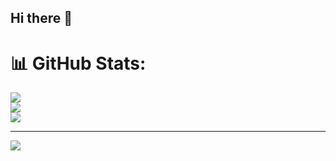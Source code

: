 ## Hi there 👋

<!--
**AfiqIrfan04/AfiqIrfan04** is a ✨ _special_ ✨ repository because its `README.md` (this file) appears on your GitHub profile.

Here are some ideas to get you started:

- 🔭 I’m currently working on ...
- 🌱 I’m currently learning ...
- 👯 I’m looking to collaborate on ...
- 🤔 I’m looking for help with ...
- 💬 Ask me about ...
- 📫 How to reach me: ...
- 😄 Pronouns: ...
- ⚡ Fun fact: ...
-->
# 📊 GitHub Stats:
![](https://github-readme-stats.vercel.app/api?username=AfiqIrfan04&theme=dark&hide_border=false&include_all_commits=true&count_private=true)<br/>
![](https://github-readme-streak-stats.herokuapp.com/?user=AfiqIrfan04&theme=dark&hide_border=false)<br/>
![](https://github-readme-stats.vercel.app/api/top-langs/?username=AfiqIrfan04&theme=dark&hide_border=false&include_all_commits=true&count_private=true&layout=compact)

---
[![](https://visitcount.itsvg.in/api?id=AfiqIrfan04&icon=0&color=0)](https://visitcount.itsvg.in)

<!-- Proudly created with GPRM ( https://gprm.itsvg.in ) -->
